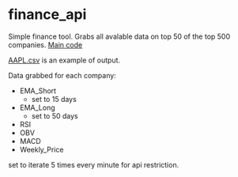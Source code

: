 # finance_api
Simple finance tool. Grabs all avalable data on top 50 of the top 500 companies. [Main code](finance_api.py)

[AAPL.csv](AAPL.csv) is an example of output.

Data grabbed for each company:
  - EMA_Short
    - set to 15 days
  - EMA_Long
    - set to 50 days
  - RSI
  - OBV
  - MACD
  - Weekly_Price

set to iterate 5 times every minute for api restriction. 
